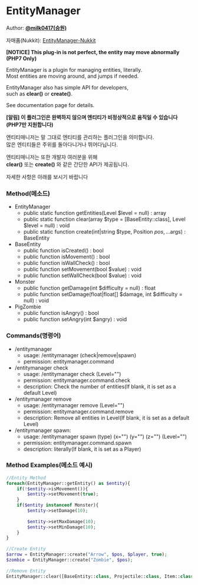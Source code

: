 # EntityManager   
  
Author: **[@milk0417(승원)](https://github.com/milk0417)**  
  
자매품(Nukkit): [EntityManager-Nukkit](https://github.com/SW-Team/EntityManager)
    
**[NOTICE] This plug-in is not perfect, the entity may move abnormally (PHP7 Only)**
  
EntityManager is a plugin for managing entities, literally.  
Most entities are moving around, and jumps if needed.  
  
EntityManager also has simple API for developers,  
such as **clear()** or **create()**.  
  
See documentation page for details.  
  
**[알림] 이 플러그인은 완벽하지 않으며 엔티티가 비정상적으로 움직일 수 있습니다 (PHP7만 지원합니다)**  
  
엔티티매니저는 말 그대로 엔티티를 관리하는 플러그인을 의미합니다.  
많은 엔티티들은 주위를 돌아다니거나 뛰어다닙니다.  

엔티티매니저는 또한 개발자 여러분을 위해  
**clear()** 또는 **create()** 와 같은 간단한 API가 제공됩니다.  
  
자세한 사항은 아래를 보시기 바랍니다

### Method(메소드)
  * EntityManager
    * public static function getEntities(Level $level = null) : array
    * public static function clear(array $type = [BaseEntity::class], Level $level = null) : void
    * public static function create(int|string $type, Position $pos, ...$args) : BaseEntity
  * BaseEntity
    * public function isCreated() : bool
    * public function isMovement() : bool
    * public function isWallCheck() : bool
    * public function setMovement(bool $value) : void
    * public function setWallCheck(bool $value) : void
  * Monster
    * public function getDamage(int $difficulty = null) : float
    * public function setDamage(float|float[] $damage, int $difficulty = null) : void
  * PigZombie
    * public function isAngry() : bool
    * public function setAngry(int $angry) : void
  
### Commands(명령어)
  * /entitymanager
    * usage: /entitymanager (check|remove|spawn)
    * permission: entitymanager.command
  * /entitymanager check
    * usage: /entitymanager check (Level="")
    * permission: entitymanager.command.check
    * description: Check the number of entities(If blank, it is set as a default Level)
  * /entitymanager remove
    * usage: /entitymanager remove (Level="")
    * permission: entitymanager.command.remove
    * description: Remove all entities in Level(If blank, it is set as a default Level)
  * /entitymanager spawn:
    * usage: /entitymanager spawn (type) (x="") (y="") (z="") (Level="")
    * permission: entitymanager.command.spawn
    * description: literally(If blank, it is set as a Player)

### Method Examples(메소드 예시)
``` php  
//Entity Method
foreach(EntityManager::getEntity() as $entity){
    if(!$entity->isMovement()){  
        $entity->setMovement(true);  
    }  
    if($entity instanceof Monster){
        $entity->setDamage(10);
          
        $entity->setMaxDamage(10);
        $entity->setMinDamage(10);
    }
}
  
//Create Entity  
$arrow = EntityManager::create("Arrow", $pos, $player, true);
$zombie = EntityManager::create("Zombie", $pos);  
  
//Remove Entity  
EntityManager::clear([BaseEntity::class, Projectile::class, Item::class]);  
```
